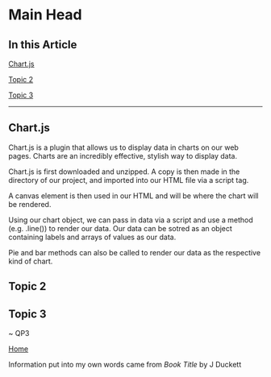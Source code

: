 # Main Head

## In this Article

[Chart.js](#topic1)

[Topic 2](#topic2)

[Topic 3](#topic3)

---

<a name="topic1"></a>

## Chart.js

Chart.js is a plugin that allows us to display data in charts on our web pages.  Charts are an incredibly effective, stylish way to display data.

Chart.js is first downloaded and unzipped.  A copy is then made in the directory of our project, and imported into our HTML file via a script tag.

A canvas element is then used in our HTML and will be where the chart will be rendered.

Using our chart object, we can pass in data via a script and use a method (e.g. .line()) to render our data.  Our data can be sotred as an object containing labels and arrays of values as our data.

Pie and bar methods can also be called to render our data as the respective kind of chart. 
<a name="topic2"></a>

## Topic 2



<a name="topic3"></a>

## Topic 3


~ QP3

[Home](../README.md)

Information put into my own words came from *Book Title* by J Duckett
